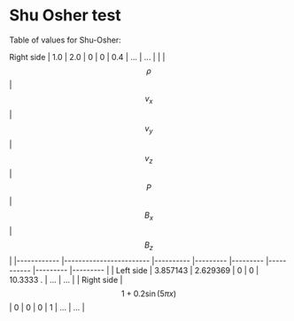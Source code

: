 <script
  src="https://cdn.mathjax.org/mathjax/latest/MathJax.js?config=TeX-AMS-MML_HTMLorMML"
  type="text/javascript">
</script>


# Shu Osher test

Table of values for Shu-Osher: 

Right side 	| 1.0      	| 2.0     	| 0       	| 0       	| 0.4   	| ...     	| ...     	|
|            	| $$\rho$$               	| $$v_x$$  	| $$v_y$$ 	| $$v_z$$ 	| $$P$$     	| $$B_x$$ 	| $$B_z$$ 	|
|------------	|------------------------	|----------	|---------	|---------	|-----------	|---------	|---------	|
| Left side  	| 3.857143               	| 2.629369 	| 0       	| 0       	| 10.3333 . 	| ...     	| ...     	|
| Right side 	| $$1+0.2 \sin(5\pi x)$$ 	| 0        	| 0       	| 0       	| 1         	| ...     	| ...     	|

